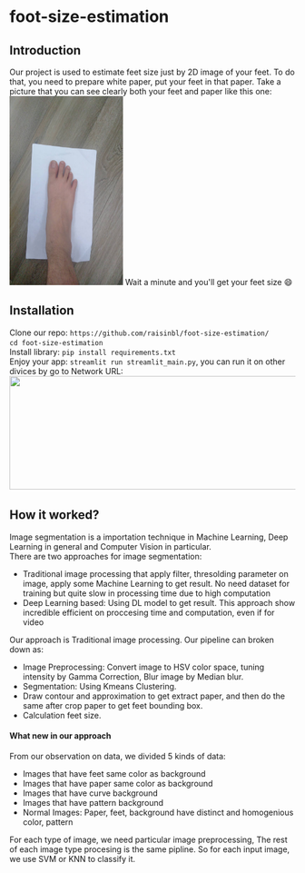 # foot-size-estimation

## Introduction
Our project is used to estimate feet size just by 2D image of your feet. To do that, you need to prepare white paper, put your feet in that paper. Take a picture that you can see clearly both your feet and paper like this one:
<img src="https://github.com/raisinbl/foot-size-estimation/blob/main/image_classified/normal_img/23809.jpeg" alt="uploaded image" width="200" height="333"/> Wait a minute and you'll get your feet size :smile:

## Installation
Clone our repo: `https://github.com/raisinbl/foot-size-estimation/` <br>
`cd foot-size-estimation`<br>
Install library: `pip install requirements.txt` <br>
Enjoy your app: `streamlit run streamlit_main.py`, you can run it on other divices by go to Network URL:
<img src="https://user-images.githubusercontent.com/66005831/176816188-2d4bd5d2-7a94-4852-ba6d-139b67d3db68.png" alt="" width="900" height="200"/>

## How it worked?
Image segmentation is a importation technique in Machine Learning, Deep Learning in general and Computer Vision in particular.<br>
There are two approaches for image segmentation:<br>
  - Traditional image processing that apply filter, thresolding parameter on image, apply some Machine Learning to get result. No need dataset for training but quite slow in processing time due to high computation 
  - Deep Learning based: Using DL model to get result. This approach show incredible efficient on proccesing time and computation, even if for video

Our approach is Traditional image processing. Our pipeline can broken down as:
  - Image Preprocessing: Convert image to HSV color space, tuning intensity by Gamma Correction, Blur image by Median blur.
  - Segmentation: Using Kmeans Clustering.
  - Draw contour and approximation to get extract paper, and then do the same after crop paper to get feet bounding box.
  - Calculation feet size.

#### What new in our approach
 From our observation on data, we divided 5 kinds of data:
  - Images that have feet same color as background
  - Images that have paper same color as background
  - Images that have curve background
  - Images that have pattern background
  - Normal Images: Paper, feet, background have distinct and homogenious color, pattern
 
 For each type of image, we need particular image preprocessing, The rest of each image type procesing is the same pipline. So for each input image, we use SVM or KNN to classify it.
 
 
